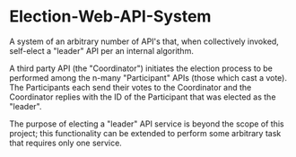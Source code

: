 # Election-Web-API-System
A system of an arbitrary number of API's that, when collectively invoked, self-elect a "leader" API per an internal algorithm.

A third party API (the "Coordinator") initiates the election process to be performed among the n-many "Participant" APIs (those which cast a vote).
The Participants each send their votes to the Coordinator and the Coordinator replies with the ID of the Participant that was elected as the "leader".

The purpose of electing a "leader" API service is beyond the scope of this project; this functionality can be extended to perform some arbitrary task that requires only one service.

